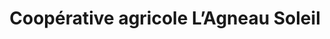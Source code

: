 ---
title: "Coopérative agricole L’Agneau Soleil"
url: /gap/cooperative-agricole-lagneau-soleil/
shop: Landwirtschaftlich
---